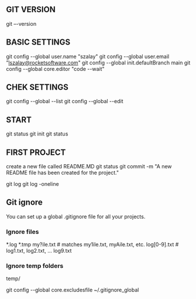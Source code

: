 ## GIT VERSION
git –-version 

## BASIC SETTINGS
git config --global user.name "szalay"
git config --global user.email ”lszalay@rocketsoftware.com"
git config --global init.defaultBranch main
git config --global core.editor "code --wait"

## CHEK SETTINGS
git config --global --list
git config --global --edit

## START
git status
git init
git status

## FIRST PROJECT
create a new file called README.MD
git status
git commit -m "A new README file has been created for the project."

git log
git log -oneline

## Git ignore
You can set up a global .gitignore file for all your projects.

### Ignore files
*.log
*.tmp
my?ile.txt # matches my1ile.txt, myAile.txt, etc.
log[0-9].txt # log1.txt, log2.txt, ... log9.txt 

### Ignore temp folders
temp/ 

git config --global core.excludesfile ~/.gitignore_global
